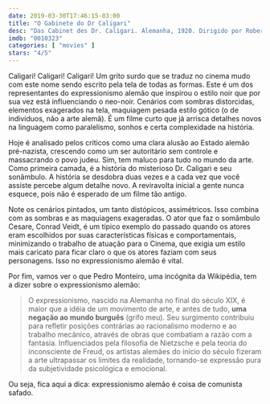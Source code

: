 ```yaml
---
date: 2019-03-30T17:46:15-03:00
title: "O Gabinete do Dr Caligari"
desc: "Das Cabinet des Dr. Caligari. Alemanha, 1920. Dirigido por Robert Wiene, escrito por Carl Mayer, Hans Janowitz. Com Werner Krauss, Conrad Veidt, Friedrich Feher. Expressionismo alemão."
imdb: "0010323"
categories: [ "movies" ]
stars: "4/5"
---
```

Caligari! Caligari! Caligari! Um grito surdo que se traduz no cinema mudo com este nome sendo escrito pela tela de todas as formas. Este é um dos representantes do expressionismo alemão que inspirou o estilo noir que por sua vez está influenciando o neo-noir. Cenários com sombras distorcidas, elementos exagerados na tela, maquiagem pesada estilo gótico (o de indivíduos, não a arte alemã). É um filme curto que já arrisca detalhes novos na linguagem como paralelismo, sonhos e certa complexidade na história.

Hoje é analisado pelos críticos como uma clara alusão ao Estado alemão pré-nazista, crescendo como um ser autoritário sem controle e massacrando o povo judeu. Sim, tem maluco para tudo no mundo da arte. Como primeira camada, é a história do misterioso Dr. Caligari e seu sonâmbulo. A história se desdobra duas vezes e a cada vez que você assiste percebe algum detalhe novo. A reviravolta inicial a gente nunca esquece, pois não é esperado de um filme tão antigo.

Note os cenários pintados, um tanto distópicos, assimétricos. Isso combina com as sombras e as maquiagens exageradas. O ator que faz o somâmbulo Cesare, Conrad Veidt, é um típico exemplo do passado quando os atores eram escolhidos por suas características físicas e comportamentais, minimizando o trabalho de atuação para o Cinema, que exigia um estilo mais caricato para ficar claro o que os atores faziam com seus personagens. Isso no expressionismo alemão é vital.

Por fim, vamos ver o que Pedro Monteiro, uma incógnita da Wikipédia, tem a dizer sobre o expressionismo alemão:

> O expressionismo, nascido na Alemanha no final do século XIX, é maior que a idéia de um movimento de arte, e antes de tudo, **uma negação ao mundo burguês** (grifo meu). Seu surgimento contribuiu para refletir posições contrárias ao racionalismo moderno e ao trabalho mecânico, através de obras que combatiam a razão com a fantasia. Influenciados pela filosofia de Nietzsche e pela teoria do inconsciente de Freud, os artistas alemães do início do século fizeram a arte ultrapassar os limites da realidade, tornando-se expressão pura da subjetividade psicológica e emocional.

Ou seja, fica aqui a dica: expressionismo alemão é coisa de comunista safado.
